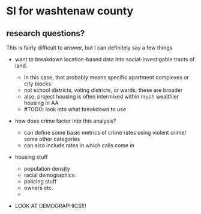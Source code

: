 # SI for washtenaw county

## research questions? 

This is fairly difficult to answer, but I can definitely say a few things

* want to breakdown location-based data into social-investigable tracts of land. 
    * In this case, that probably means specific apartment complexes or city blocks
    * not school districts, voting districts, or wards; these are broader
    * also, project housing is often intermixed within much wealthier housing in AA
    * #TODO: look into what breakdown to use

* how does crime factor into this analysis?
    * can define some basic metrics of crime rates using violent crime/ some other categories
    * can also include rates in which calls come in

* housing stuff
    * population density
    * racial demographics
    * policing stuff
    * owners etc.
    * 

* LOOK AT DEMOGRAPHICS!!!